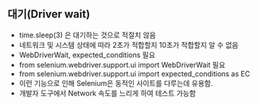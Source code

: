 ## 대기(Driver wait)
* time.sleep(3) 은 대기하는 것으로 적절치 않음
* 네트워크 및 시스템 상태에 따라 2초가 적합할지 10초가 적합할지 알 수 없음
* WebDriverWait, expected_conditions 필요
* from selenium.webdriver.support.ui import WebDriverWait 필요
* from selenium.webdriver.support.ui import expected_conditions as EC
* 이런 기능으로 인해 Selenium은 동적인 사이트를 다루는데 유용함.
* 개발자 도구에서 Network 속도를 느리게 하여 테스트 가능함